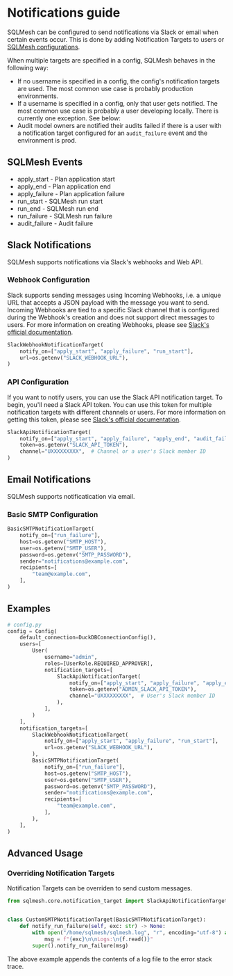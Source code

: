 # Notifications guide

SQLMesh can be configured to send notifications via Slack or email when certain events occur. This is done by adding Notification Targets to users or [SQLMesh configurations](https://sqlmesh.readthedocs.io/en/stable/reference/configuration/).

When multiple targets are specified in a config, SQLMesh behaves in the following way:

- If no username is specified in a config, the config's notification targets are used. The most common use case is probably production environments.
- If a username is specified in a config, only that user gets notified. The most common use case is probably a user developing locally. There is currently one exception. See below:
- Audit model owners are notified their audits failed if there is a user with a notification target configured for an `audit_failure` event and the environment is prod.

## SQLMesh Events
- apply_start - Plan application start
- apply_end - Plan application end
- apply_failure - Plan application failure
- run_start - SQLMesh run start
- run_end - SQLMesh run end
- run_failure - SQLMesh run failure
- audit_failure - Audit failure

## Slack Notifications

SQLMesh supports notifications via Slack's webhooks and Web API.

### Webhook Configuration

Slack supports sending messages using Incoming Webhooks, i.e. a unique URL that accepts a JSON payload with the message you want to send.
Incoming Webhooks are tied to a specific Slack channel that is configured during the Webhook's creation and does not support direct messages to users.
For more information on creating Webhooks, please see [Slack's official documentation](https://api.slack.com/messaging/webhooks).

```python
SlackWebhookNotificationTarget(
    notify_on=["apply_start", "apply_failure", "run_start"],
    url=os.getenv("SLACK_WEBHOOK_URL"),
)
```

### API Configuration

If you want to notify users, you can use the Slack API notification target. To begin, you'll need a Slack API token. You can use this token for multiple notification targets with different channels or users. For more information on getting this token, please see [Slack's official documentation](https://api.slack.com/tutorials/tracks/getting-a-token).

```python
SlackApiNotificationTarget(
    notify_on=["apply_start", "apply_failure", "apply_end", "audit_failure"],
    token=os.getenv("SLACK_API_TOKEN"),
    channel="UXXXXXXXXX",  # Channel or a user's Slack member ID
)
```

## Email Notifications

SQLMesh supports notificatication via email.

### Basic SMTP Configuration

```python
BasicSMTPNotificationTarget(
    notify_on=["run_failure"],
    host=os.getenv("SMTP_HOST"),
    user=os.getenv("SMTP_USER"),
    password=os.getenv("SMTP_PASSWORD"),
    sender="notifications@example.com",
    recipients=[
        "team@example.com",
    ],
)
```

## Examples

```python
# config.py
config = Config(
    default_connection=DuckDBConnectionConfig(),
    users=[
        User(
            username="admin",
            roles=[UserRole.REQUIRED_APPROVER],
            notification_targets=[
                SlackApiNotificationTarget(
                    notify_on=["apply_start", "apply_failure", "apply_end", "audit_failure"],
                    token=os.getenv("ADMIN_SLACK_API_TOKEN"),
                    channel="UXXXXXXXXX",  # User's Slack member ID
                ),
            ],
        )
    ],
    notification_targets=[
        SlackWebhookNotificationTarget(
            notify_on=["apply_start", "apply_failure", "run_start"],
            url=os.getenv("SLACK_WEBHOOK_URL"),
        ),
        BasicSMTPNotificationTarget(
            notify_on=["run_failure"],
            host=os.getenv("SMTP_HOST"),
            user=os.getenv("SMTP_USER"),
            password=os.getenv("SMTP_PASSWORD"),
            sender="notifications@example.com",
            recipients=[
                "team@example.com",
            ],
        ),
    ],
)
```

## Advanced Usage

### Overriding Notification Targets

Notification Targets can be overriden to send custom messages.

```python
from sqlmesh.core.notification_target import SlackApiNotificationTarget


class CustomSMTPNotificationTarget(BasicSMTPNotificationTarget):
    def notify_run_failure(self, exc: str) -> None:
        with open("/home/sqlmesh/sqlmesh.log", "r", encoding="utf-8") as f:
            msg = f"{exc}\n\nLogs:\n{f.read()}"
        super().notify_run_failure(msg)
```

The above example appends the contents of a log file to the error stack trace.
